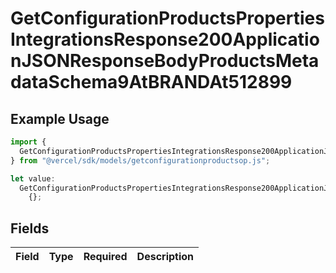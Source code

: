 # GetConfigurationProductsPropertiesIntegrationsResponse200ApplicationJSONResponseBodyProductsMetadataSchema9AtBRANDAt512899

## Example Usage

```typescript
import {
  GetConfigurationProductsPropertiesIntegrationsResponse200ApplicationJSONResponseBodyProductsMetadataSchema9AtBRANDAt512899,
} from "@vercel/sdk/models/getconfigurationproductsop.js";

let value:
  GetConfigurationProductsPropertiesIntegrationsResponse200ApplicationJSONResponseBodyProductsMetadataSchema9AtBRANDAt512899 =
    {};
```

## Fields

| Field       | Type        | Required    | Description |
| ----------- | ----------- | ----------- | ----------- |
